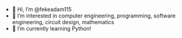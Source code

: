 - 👋 Hi, I’m @fekeadam115
- 👀 I’m interested in computer engineering, programming, software engineering, circuit design, mathematics
- 🌱 I’m currently learning Python!
